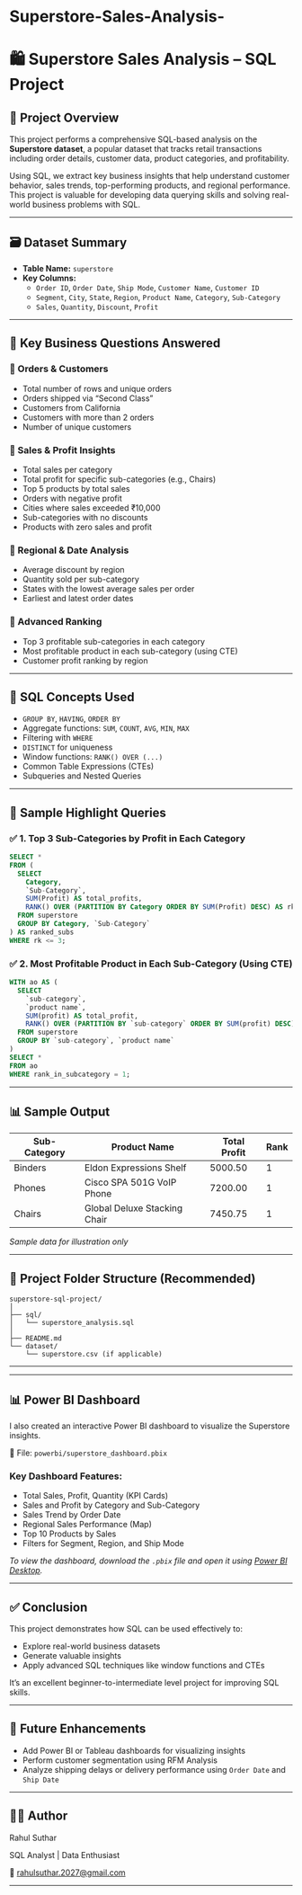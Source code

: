 # Superstore-Sales-Analysis-
# 🛍️ Superstore Sales Analysis – SQL Project

## 📌 Project Overview

This project performs a comprehensive SQL-based analysis on the **Superstore dataset**, a popular dataset that tracks retail transactions including order details, customer data, product categories, and profitability.

Using SQL, we extract key business insights that help understand customer behavior, sales trends, top-performing products, and regional performance. This project is valuable for developing data querying skills and solving real-world business problems with SQL.

---

## 🗃️ Dataset Summary

- **Table Name:** `superstore`
- **Key Columns:**
  - `Order ID`, `Order Date`, `Ship Mode`, `Customer Name`, `Customer ID`
  - `Segment`, `City`, `State`, `Region`, `Product Name`, `Category`, `Sub-Category`
  - `Sales`, `Quantity`, `Discount`, `Profit`

---

## 🎯 Key Business Questions Answered

### 🔹 Orders & Customers
- Total number of rows and unique orders
- Orders shipped via “Second Class”
- Customers from California
- Customers with more than 2 orders
- Number of unique customers

### 🔹 Sales & Profit Insights
- Total sales per category
- Total profit for specific sub-categories (e.g., Chairs)
- Top 5 products by total sales
- Orders with negative profit
- Cities where sales exceeded ₹10,000
- Sub-categories with no discounts
- Products with zero sales and profit

### 🔹 Regional & Date Analysis
- Average discount by region
- Quantity sold per sub-category
- States with the lowest average sales per order
- Earliest and latest order dates

### 🔹 Advanced Ranking
- Top 3 profitable sub-categories in each category
- Most profitable product in each sub-category (using CTE)
- Customer profit ranking by region

---

## 🧠 SQL Concepts Used

- `GROUP BY`, `HAVING`, `ORDER BY`
- Aggregate functions: `SUM`, `COUNT`, `AVG`, `MIN`, `MAX`
- Filtering with `WHERE`
- `DISTINCT` for uniqueness
- Window functions: `RANK() OVER (...)`
- Common Table Expressions (CTEs)
- Subqueries and Nested Queries

---

## 📌 Sample Highlight Queries

### ✅ 1. Top 3 Sub-Categories by Profit in Each Category

```sql
SELECT *
FROM (
  SELECT 
    Category, 
    `Sub-Category`, 
    SUM(Profit) AS total_profits,
    RANK() OVER (PARTITION BY Category ORDER BY SUM(Profit) DESC) AS rk
  FROM superstore
  GROUP BY Category, `Sub-Category`
) AS ranked_subs
WHERE rk <= 3;
```

### ✅ 2. Most Profitable Product in Each Sub-Category (Using CTE)

```sql
WITH ao AS (
  SELECT 
    `sub-category`, 
    `product name`, 
    SUM(profit) AS total_profit,
    RANK() OVER (PARTITION BY `sub-category` ORDER BY SUM(profit) DESC) AS rank_in_subcategory
  FROM superstore
  GROUP BY `sub-category`, `product name`
)
SELECT * 
FROM ao
WHERE rank_in_subcategory = 1;
```

---

## 📊 Sample Output

| Sub-Category | Product Name                   | Total Profit | Rank |
|--------------|--------------------------------|--------------|------|
| Binders      | Eldon Expressions Shelf        | 5000.50      | 1    |
| Phones       | Cisco SPA 501G VoIP Phone      | 7200.00      | 1    |
| Chairs       | Global Deluxe Stacking Chair   | 7450.75      | 1    |

*Sample data for illustration only*

---

## 🧾 Project Folder Structure (Recommended)

```
superstore-sql-project/
│
├── sql/
│   └── superstore_analysis.sql
│
├── README.md
└── dataset/
    └── superstore.csv (if applicable)
```

---

---

## 📊 Power BI Dashboard

I also created an interactive Power BI dashboard to visualize the Superstore insights.

📁 File: `powerbi/superstore_dashboard.pbix`

### Key Dashboard Features:
- Total Sales, Profit, Quantity (KPI Cards)
- Sales and Profit by Category and Sub-Category
- Sales Trend by Order Date
- Regional Sales Performance (Map)
- Top 10 Products by Sales
- Filters for Segment, Region, and Ship Mode

*To view the dashboard, download the `.pbix` file and open it using [Power BI Desktop](https://powerbi.microsoft.com/desktop/).*

---



## ✅ Conclusion

This project demonstrates how SQL can be used effectively to:
- Explore real-world business datasets
- Generate valuable insights
- Apply advanced SQL techniques like window functions and CTEs

It’s an excellent beginner-to-intermediate level project for improving SQL skills.

---

## 🚀 Future Enhancements

- Add Power BI or Tableau dashboards for visualizing insights
- Perform customer segmentation using RFM Analysis
- Analyze shipping delays or delivery performance using `Order Date` and `Ship Date`

---

## 🧑‍💻 Author

Rahul Suthar 

SQL Analyst | Data Enthusiast  

📧 rahulsuthar.2027@gmail.com

---
